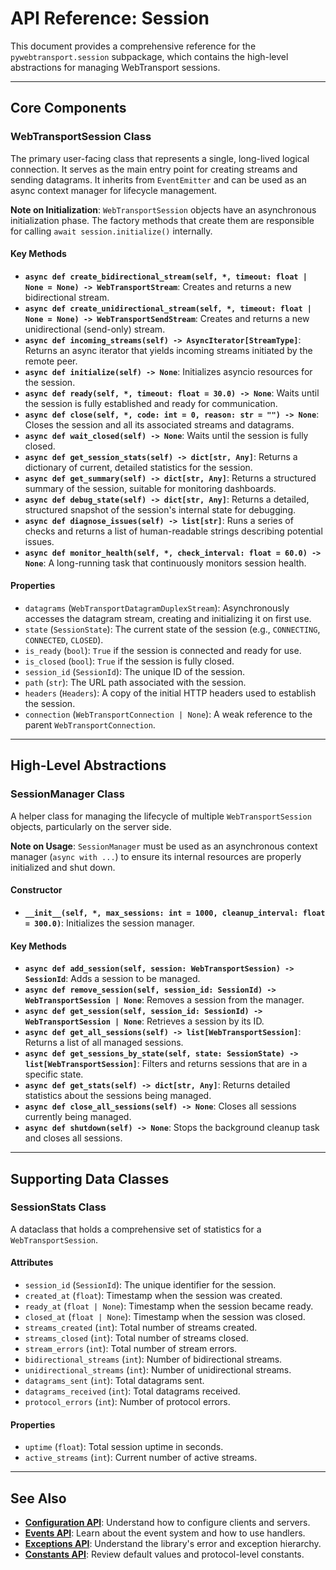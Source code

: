 # API Reference: Session

This document provides a comprehensive reference for the `pywebtransport.session` subpackage, which contains the high-level abstractions for managing WebTransport sessions.

---

## Core Components

### WebTransportSession Class

The primary user-facing class that represents a single, long-lived logical connection. It serves as the main entry point for creating streams and sending datagrams. It inherits from `EventEmitter` and can be used as an async context manager for lifecycle management.

**Note on Initialization**: `WebTransportSession` objects have an asynchronous initialization phase. The factory methods that create them are responsible for calling `await session.initialize()` internally.

#### Key Methods

- **`async def create_bidirectional_stream(self, *, timeout: float | None = None) -> WebTransportStream`**: Creates and returns a new bidirectional stream.
- **`async def create_unidirectional_stream(self, *, timeout: float | None = None) -> WebTransportSendStream`**: Creates and returns a new unidirectional (send-only) stream.
- **`async def incoming_streams(self) -> AsyncIterator[StreamType]`**: Returns an async iterator that yields incoming streams initiated by the remote peer.
- **`async def initialize(self) -> None`**: Initializes asyncio resources for the session.
- **`async def ready(self, *, timeout: float = 30.0) -> None`**: Waits until the session is fully established and ready for communication.
- **`async def close(self, *, code: int = 0, reason: str = "") -> None`**: Closes the session and all its associated streams and datagrams.
- **`async def wait_closed(self) -> None`**: Waits until the session is fully closed.
- **`async def get_session_stats(self) -> dict[str, Any]`**: Returns a dictionary of current, detailed statistics for the session.
- **`async def get_summary(self) -> dict[str, Any]`**: Returns a structured summary of the session, suitable for monitoring dashboards.
- **`async def debug_state(self) -> dict[str, Any]`**: Returns a detailed, structured snapshot of the session's internal state for debugging.
- **`async def diagnose_issues(self) -> list[str]`**: Runs a series of checks and returns a list of human-readable strings describing potential issues.
- **`async def monitor_health(self, *, check_interval: float = 60.0) -> None`**: A long-running task that continuously monitors session health.

#### Properties

- `datagrams` (`WebTransportDatagramDuplexStream`): Asynchronously accesses the datagram stream, creating and initializing it on first use.
- `state` (`SessionState`): The current state of the session (e.g., `CONNECTING`, `CONNECTED`, `CLOSED`).
- `is_ready` (`bool`): `True` if the session is connected and ready for use.
- `is_closed` (`bool`): `True` if the session is fully closed.
- `session_id` (`SessionId`): The unique ID of the session.
- `path` (`str`): The URL path associated with the session.
- `headers` (`Headers`): A copy of the initial HTTP headers used to establish the session.
- `connection` (`WebTransportConnection | None`): A weak reference to the parent `WebTransportConnection`.

---

## High-Level Abstractions

### SessionManager Class

A helper class for managing the lifecycle of multiple `WebTransportSession` objects, particularly on the server side.

**Note on Usage**: `SessionManager` must be used as an asynchronous context manager (`async with ...`) to ensure its internal resources are properly initialized and shut down.

#### Constructor

- **`__init__(self, *, max_sessions: int = 1000, cleanup_interval: float = 300.0)`**: Initializes the session manager.

#### Key Methods

- **`async def add_session(self, session: WebTransportSession) -> SessionId`**: Adds a session to be managed.
- **`async def remove_session(self, session_id: SessionId) -> WebTransportSession | None`**: Removes a session from the manager.
- **`async def get_session(self, session_id: SessionId) -> WebTransportSession | None`**: Retrieves a session by its ID.
- **`async def get_all_sessions(self) -> list[WebTransportSession]`**: Returns a list of all managed sessions.
- **`async def get_sessions_by_state(self, state: SessionState) -> list[WebTransportSession]`**: Filters and returns sessions that are in a specific state.
- **`async def get_stats(self) -> dict[str, Any]`**: Returns detailed statistics about the sessions being managed.
- **`async def close_all_sessions(self) -> None`**: Closes all sessions currently being managed.
- **`async def shutdown(self) -> None`**: Stops the background cleanup task and closes all sessions.

---

## Supporting Data Classes

### SessionStats Class

A dataclass that holds a comprehensive set of statistics for a `WebTransportSession`.

#### Attributes

- `session_id` (`SessionId`): The unique identifier for the session.
- `created_at` (`float`): Timestamp when the session was created.
- `ready_at` (`float | None`): Timestamp when the session became ready.
- `closed_at` (`float | None`): Timestamp when the session was closed.
- `streams_created` (`int`): Total number of streams created.
- `streams_closed` (`int`): Total number of streams closed.
- `stream_errors` (`int`): Total number of stream errors.
- `bidirectional_streams` (`int`): Number of bidirectional streams.
- `unidirectional_streams` (`int`): Number of unidirectional streams.
- `datagrams_sent` (`int`): Total datagrams sent.
- `datagrams_received` (`int`): Total datagrams received.
- `protocol_errors` (`int`): Number of protocol errors.

#### Properties

- `uptime` (`float`): Total session uptime in seconds.
- `active_streams` (`int`): Current number of active streams.

---

## See Also

- **[Configuration API](config.md)**: Understand how to configure clients and servers.
- **[Events API](events.md)**: Learn about the event system and how to use handlers.
- **[Exceptions API](exceptions.md)**: Understand the library's error and exception hierarchy.
- **[Constants API](constants.md)**: Review default values and protocol-level constants.
